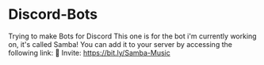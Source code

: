 # Discord-Bots
Trying to make Bots for Discord
This one is for the bot i'm currently working on, it's called Samba!
You can add it to your server by accessing the following link:
🔗 Invite: https://bit.ly/Samba-Music
